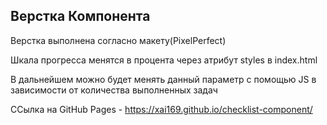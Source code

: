 ##  Верстка Компонента

Верстка выполнена согласно макету(PixelPerfect)

Шкала прогресса менятся в процента через атрибут styles в index.html

В дальнейшем можно будет менять данный параметр с помощью JS в зависимости от количества выполненных задач

ССылка на GitHub Pages - https://xai169.github.io/checklist-component/